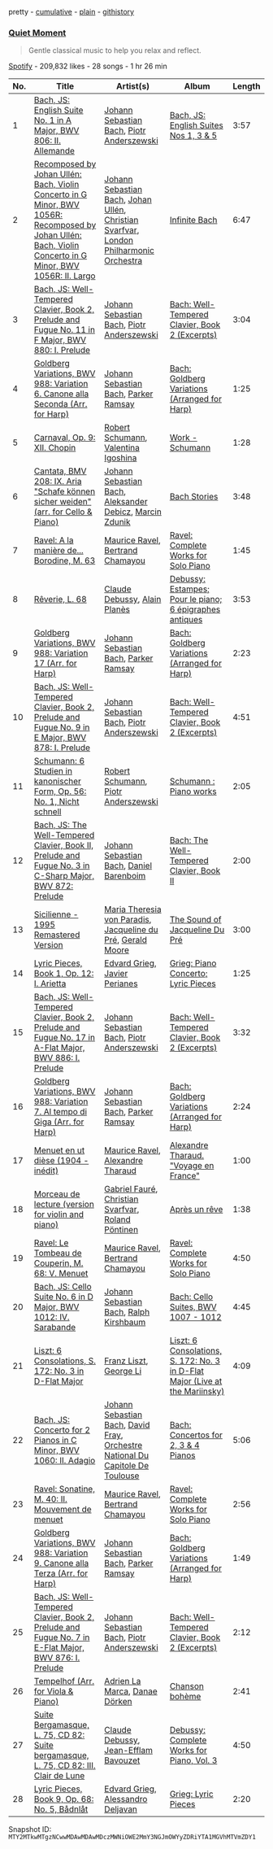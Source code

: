 pretty - [cumulative](/playlists/cumulative/37i9dQZF1DX7KrTMVQnM02.md) - [plain](/playlists/plain/37i9dQZF1DX7KrTMVQnM02) - [githistory](https://github.githistory.xyz/mackorone/spotify-playlist-archive/blob/main/playlists/plain/37i9dQZF1DX7KrTMVQnM02)

### [Quiet Moment](https://open.spotify.com/playlist/37i9dQZF1DX7KrTMVQnM02)

> Gentle classical music to help you relax and reflect.

[Spotify](https://open.spotify.com/user/spotify) - 209,832 likes - 28 songs - 1 hr 26 min

| No. | Title | Artist(s) | Album | Length |
|---|---|---|---|---|
| 1 | [Bach, JS: English Suite No\. 1 in A Major, BWV 806: II\. Allemande](https://open.spotify.com/track/27a8oVN05SOgwDwRJFcygr) | [Johann Sebastian Bach](https://open.spotify.com/artist/5aIqB5nVVvmFsvSdExz408), [Piotr Anderszewski](https://open.spotify.com/artist/0ndw1tUehEV3tnnYUnqFw9) | [Bach, JS: English Suites Nos 1, 3 & 5](https://open.spotify.com/album/0atPfDc4y8UX6ljvewegMX) | 3:57 |
| 2 | [Recomposed by Johan Ullén: Bach, Violin Concerto in G Minor, BWV 1056R: Recomposed by Johan Ullén: Bach, Violin Concerto in G Minor, BWV 1056R: II\. Largo](https://open.spotify.com/track/4ZCVVIdhq1sAWOIHMvyKp2) | [Johann Sebastian Bach](https://open.spotify.com/artist/5aIqB5nVVvmFsvSdExz408), [Johan Ullén](https://open.spotify.com/artist/2UHlnfQjgvkTbRfxgviAs4), [Christian Svarfvar](https://open.spotify.com/artist/0jcR7ThUTzrELU3Ho4ko9U), [London Philharmonic Orchestra](https://open.spotify.com/artist/3PfJE6ebCbCHeuqO4BfNeA) | [Infinite Bach](https://open.spotify.com/album/6teD3FigVp9xUD54xMNiOU) | 6:47 |
| 3 | [Bach, JS: Well\-Tempered Clavier, Book 2, Prelude and Fugue No\. 11 in F Major, BWV 880: I\. Prelude](https://open.spotify.com/track/6WPZGwKnh61MjnrfvhrWcK) | [Johann Sebastian Bach](https://open.spotify.com/artist/5aIqB5nVVvmFsvSdExz408), [Piotr Anderszewski](https://open.spotify.com/artist/0ndw1tUehEV3tnnYUnqFw9) | [Bach: Well\-Tempered Clavier, Book 2 \(Excerpts\)](https://open.spotify.com/album/4GkkbD7DaqH8wPqN0WF8n0) | 3:04 |
| 4 | [Goldberg Variations, BWV 988: Variation 6\. Canone alla Seconda \(Arr\. for Harp\)](https://open.spotify.com/track/5Jg1h697YlH4oG8lvSY4Z3) | [Johann Sebastian Bach](https://open.spotify.com/artist/5aIqB5nVVvmFsvSdExz408), [Parker Ramsay](https://open.spotify.com/artist/5ForLHbyCPMNAICPCv1oeb) | [Bach: Goldberg Variations \(Arranged for Harp\)](https://open.spotify.com/album/07idNELix1kop3z4wVUMz8) | 1:25 |
| 5 | [Carnaval, Op\. 9: XII\. Chopin](https://open.spotify.com/track/2lR3ADXurcbtK4lS5irxCj) | [Robert Schumann](https://open.spotify.com/artist/2UqjDAXnDxejEyE0CzfUrZ), [Valentina Igoshina](https://open.spotify.com/artist/1W57JpbpzQDpbFRTWUBhxO) | [Work \- Schumann](https://open.spotify.com/album/5NJMInZ0UluhhyLiIpwnWT) | 1:28 |
| 6 | [Cantata, BMV 208: IX\. Aria "Schafe können sicher weiden" \(arr\. for Cello & Piano\)](https://open.spotify.com/track/3Qc5QysHKtTwI1LLczjYz5) | [Johann Sebastian Bach](https://open.spotify.com/artist/5aIqB5nVVvmFsvSdExz408), [Aleksander Debicz](https://open.spotify.com/artist/0HZYW7kTNPn8JRCmHv6fad), [Marcin Zdunik](https://open.spotify.com/artist/5KIu821fkPtll9RlDOWLdU) | [Bach Stories](https://open.spotify.com/album/1VMw1pYzyFGK0pGqy64jk7) | 3:48 |
| 7 | [Ravel: A la manière de..\. Borodine, M\. 63](https://open.spotify.com/track/1oSq0jHdOsKzyXbeoYsPxd) | [Maurice Ravel](https://open.spotify.com/artist/17hR0sYHpx7VYTMRfFUOmY), [Bertrand Chamayou](https://open.spotify.com/artist/28Bn2PxtmXD8UbBSM968Fp) | [Ravel: Complete Works for Solo Piano](https://open.spotify.com/album/5Ui8Uj9oHn2yT7Duo0welM) | 1:45 |
| 8 | [Rêverie, L\. 68](https://open.spotify.com/track/086sjLPEqdKBgTxbTeCLCv) | [Claude Debussy](https://open.spotify.com/artist/1Uff91EOsvd99rtAupatMP), [Alain Planès](https://open.spotify.com/artist/2T5bM1nb5fZVw5Bm851HNh) | [Debussy: Estampes; Pour le piano; 6 épigraphes antiques](https://open.spotify.com/album/7jCCOwIktM4dGS6YfQuqTq) | 3:53 |
| 9 | [Goldberg Variations, BWV 988: Variation 17 \(Arr\. for Harp\)](https://open.spotify.com/track/60PIhmWYODCEh8YbcunBsa) | [Johann Sebastian Bach](https://open.spotify.com/artist/5aIqB5nVVvmFsvSdExz408), [Parker Ramsay](https://open.spotify.com/artist/5ForLHbyCPMNAICPCv1oeb) | [Bach: Goldberg Variations \(Arranged for Harp\)](https://open.spotify.com/album/07idNELix1kop3z4wVUMz8) | 2:23 |
| 10 | [Bach, JS: Well\-Tempered Clavier, Book 2, Prelude and Fugue No\. 9 in E Major, BWV 878: I\. Prelude](https://open.spotify.com/track/6ElyS5Mbg0C6bUe1814pBC) | [Johann Sebastian Bach](https://open.spotify.com/artist/5aIqB5nVVvmFsvSdExz408), [Piotr Anderszewski](https://open.spotify.com/artist/0ndw1tUehEV3tnnYUnqFw9) | [Bach: Well\-Tempered Clavier, Book 2 \(Excerpts\)](https://open.spotify.com/album/4GkkbD7DaqH8wPqN0WF8n0) | 4:51 |
| 11 | [Schumann: 6 Studien in kanonischer Form, Op\. 56: No\. 1, Nicht schnell](https://open.spotify.com/track/1q5ayzgYUD1uL2kI389fV4) | [Robert Schumann](https://open.spotify.com/artist/2UqjDAXnDxejEyE0CzfUrZ), [Piotr Anderszewski](https://open.spotify.com/artist/0ndw1tUehEV3tnnYUnqFw9) | [Schumann : Piano works](https://open.spotify.com/album/6jBpmfj61Fb3gOmpGTcMlv) | 2:05 |
| 12 | [Bach, JS: The Well\-Tempered Clavier, Book II, Prelude and Fugue No\. 3 in C\-Sharp Major, BWV 872: Prelude](https://open.spotify.com/track/74wO29WxFBG5r8SufLQIT0) | [Johann Sebastian Bach](https://open.spotify.com/artist/5aIqB5nVVvmFsvSdExz408), [Daniel Barenboim](https://open.spotify.com/artist/78sEozQOEJxzXegUuqRSgH) | [Bach: The Well\-Tempered Clavier, Book II](https://open.spotify.com/album/6nfMkD8IXOwbq3HBfAwOzF) | 2:00 |
| 13 | [Sicilienne \- 1995 Remastered Version](https://open.spotify.com/track/2HQg27QmTOBC3kcFBchDEU) | [Maria Theresia von Paradis](https://open.spotify.com/artist/2BboNNLVkfkH1Sx745yQgd), [Jacqueline du Pré](https://open.spotify.com/artist/5VRErWhTZd0si1lqt1DwoW), [Gerald Moore](https://open.spotify.com/artist/0QjqcG7aDPrqJrEogqZu3w) | [The Sound of Jacqueline Du Pré](https://open.spotify.com/album/2cq1TB0imGfqReueT6ERtm) | 3:00 |
| 14 | [Lyric Pieces, Book 1, Op\. 12: I\. Arietta](https://open.spotify.com/track/76wV53YHl0tGEvT3L0QzvK) | [Edvard Grieg](https://open.spotify.com/artist/5ihY290YPGc3aY2xTyx7Gy), [Javier Perianes](https://open.spotify.com/artist/5sYNU2X0Fvw3iAqWTqwWjz) | [Grieg: Piano Concerto; Lyric Pieces](https://open.spotify.com/album/5HokgmfmgFExUbbVgkvz3n) | 1:25 |
| 15 | [Bach, JS: Well\-Tempered Clavier, Book 2, Prelude and Fugue No\. 17 in A\-Flat Major, BWV 886: I\. Prelude](https://open.spotify.com/track/4LG4yhKa69RTG4HcNAkxrp) | [Johann Sebastian Bach](https://open.spotify.com/artist/5aIqB5nVVvmFsvSdExz408), [Piotr Anderszewski](https://open.spotify.com/artist/0ndw1tUehEV3tnnYUnqFw9) | [Bach: Well\-Tempered Clavier, Book 2 \(Excerpts\)](https://open.spotify.com/album/4GkkbD7DaqH8wPqN0WF8n0) | 3:32 |
| 16 | [Goldberg Variations, BWV 988: Variation 7\. Al tempo di Giga \(Arr\. for Harp\)](https://open.spotify.com/track/41pX70jMYOeyAEfiAyN2s2) | [Johann Sebastian Bach](https://open.spotify.com/artist/5aIqB5nVVvmFsvSdExz408), [Parker Ramsay](https://open.spotify.com/artist/5ForLHbyCPMNAICPCv1oeb) | [Bach: Goldberg Variations \(Arranged for Harp\)](https://open.spotify.com/album/07idNELix1kop3z4wVUMz8) | 2:24 |
| 17 | [Menuet en ut dièse \(1904 \- inédit\)](https://open.spotify.com/track/6YuQg0aC2cCmSSK42gKWzS) | [Maurice Ravel](https://open.spotify.com/artist/17hR0sYHpx7VYTMRfFUOmY), [Alexandre Tharaud](https://open.spotify.com/artist/5HG9Eg7Ik8ZuNtMyGYTxLG) | [Alexandre Tharaud\. "Voyage en France"](https://open.spotify.com/album/1UfEH15W0MVwWbAGa9OXqE) | 1:00 |
| 18 | [Morceau de lecture \(version for violin and piano\)](https://open.spotify.com/track/5sXnI44lQ6lcSUN5yT1kne) | [Gabriel Fauré](https://open.spotify.com/artist/2gClsBep1tt1rv1CN210SO), [Christian Svarfvar](https://open.spotify.com/artist/0jcR7ThUTzrELU3Ho4ko9U), [Roland Pöntinen](https://open.spotify.com/artist/3oob8cWQ5FMlfVZRwSSVES) | [Après un rêve](https://open.spotify.com/album/6Bgqkmf095spyt1tE1njYd) | 1:38 |
| 19 | [Ravel: Le Tombeau de Couperin, M\. 68: V\. Menuet](https://open.spotify.com/track/1HjiFQtbXp4EXLzyC05j3K) | [Maurice Ravel](https://open.spotify.com/artist/17hR0sYHpx7VYTMRfFUOmY), [Bertrand Chamayou](https://open.spotify.com/artist/28Bn2PxtmXD8UbBSM968Fp) | [Ravel: Complete Works for Solo Piano](https://open.spotify.com/album/5Ui8Uj9oHn2yT7Duo0welM) | 4:50 |
| 20 | [Bach, JS: Cello Suite No\. 6 in D Major, BWV 1012: IV\. Sarabande](https://open.spotify.com/track/6XhPptZYmFpaHbE2HnaYrE) | [Johann Sebastian Bach](https://open.spotify.com/artist/5aIqB5nVVvmFsvSdExz408), [Ralph Kirshbaum](https://open.spotify.com/artist/0BOKp33vfgc7PUaNem18gT) | [Bach: Cello Suites, BWV 1007 \- 1012](https://open.spotify.com/album/5Wml8Lwar0peOEOV26Zqxm) | 4:45 |
| 21 | [Liszt: 6 Consolations, S\. 172: No\. 3 in D\-Flat Major](https://open.spotify.com/track/6vBZAAMRS9xQA1qdplRBLr) | [Franz Liszt](https://open.spotify.com/artist/1385hLNbrnbCJGokfH2ac2), [George Li](https://open.spotify.com/artist/7MmY9EnBs2QvDwLnJUV332) | [Liszt: 6 Consolations, S\. 172: No\. 3 in D\-Flat Major \(Live at the Mariinsky\)](https://open.spotify.com/album/1YogZyGCxolaF5Hj0ZY1rg) | 4:09 |
| 22 | [Bach, JS: Concerto for 2 Pianos in C Minor, BWV 1060: II\. Adagio](https://open.spotify.com/track/6CUwWcawWjim6VGhb0kKAw) | [Johann Sebastian Bach](https://open.spotify.com/artist/5aIqB5nVVvmFsvSdExz408), [David Fray](https://open.spotify.com/artist/6ngR3n1aQ7GLB5w46hqSWR), [Orchestre National Du Capitole De Toulouse](https://open.spotify.com/artist/75ehLoOSz7elHefmAk5QWa) | [Bach: Concertos for 2, 3 & 4 Pianos](https://open.spotify.com/album/3V7HX0tRthqlnfru2VPnBW) | 5:06 |
| 23 | [Ravel: Sonatine, M\. 40: II\. Mouvement de menuet](https://open.spotify.com/track/1KfM3JMnBVaXTdEcSrLkXs) | [Maurice Ravel](https://open.spotify.com/artist/17hR0sYHpx7VYTMRfFUOmY), [Bertrand Chamayou](https://open.spotify.com/artist/28Bn2PxtmXD8UbBSM968Fp) | [Ravel: Complete Works for Solo Piano](https://open.spotify.com/album/5Ui8Uj9oHn2yT7Duo0welM) | 2:56 |
| 24 | [Goldberg Variations, BWV 988: Variation 9\. Canone alla Terza \(Arr\. for Harp\)](https://open.spotify.com/track/35AQfhPnVJ76YLZfF1kYDd) | [Johann Sebastian Bach](https://open.spotify.com/artist/5aIqB5nVVvmFsvSdExz408), [Parker Ramsay](https://open.spotify.com/artist/5ForLHbyCPMNAICPCv1oeb) | [Bach: Goldberg Variations \(Arranged for Harp\)](https://open.spotify.com/album/07idNELix1kop3z4wVUMz8) | 1:49 |
| 25 | [Bach, JS: Well\-Tempered Clavier, Book 2, Prelude and Fugue No\. 7 in E\-Flat Major, BWV 876: I\. Prelude](https://open.spotify.com/track/5C2oghM3zT7QOYZD5tBbeW) | [Johann Sebastian Bach](https://open.spotify.com/artist/5aIqB5nVVvmFsvSdExz408), [Piotr Anderszewski](https://open.spotify.com/artist/0ndw1tUehEV3tnnYUnqFw9) | [Bach: Well\-Tempered Clavier, Book 2 \(Excerpts\)](https://open.spotify.com/album/4GkkbD7DaqH8wPqN0WF8n0) | 2:12 |
| 26 | [Tempelhof \(Arr\. for Viola & Piano\)](https://open.spotify.com/track/3yblFlwWzkW5LeVxSe8NXZ) | [Adrien La Marca](https://open.spotify.com/artist/2qzpSZAf2BgnOlNVGliHKP), [Danae Dörken](https://open.spotify.com/artist/4a1RQnX1cbtYySbQl2f7zt) | [Chanson bohème](https://open.spotify.com/album/2e3KWoeu1Di24TlYx0g2ZR) | 2:41 |
| 27 | [Suite Bergamasque, L\. 75, CD 82: Suite bergamasque, L\. 75, CD 82: III\. Clair de Lune](https://open.spotify.com/track/3l0xM8zkfnIkrw1i1kFyeq) | [Claude Debussy](https://open.spotify.com/artist/1Uff91EOsvd99rtAupatMP), [Jean\-Efflam Bavouzet](https://open.spotify.com/artist/4BcOHdtzeyl8hX3zUId6hZ) | [Debussy: Complete Works for Piano, Vol\. 3](https://open.spotify.com/album/01ofr7grBeNmvO5Gh61j4j) | 4:50 |
| 28 | [Lyric Pieces, Book 9, Op\. 68: No\. 5, Bådnlåt](https://open.spotify.com/track/0jgTiWDihmyzRVumDa7oD7) | [Edvard Grieg](https://open.spotify.com/artist/5ihY290YPGc3aY2xTyx7Gy), [Alessandro Deljavan](https://open.spotify.com/artist/60YDZf6o3FXnne3f6rlxHM) | [Grieg: Lyric Pieces](https://open.spotify.com/album/01eQgKjvGfr1xhjvzNOi3V) | 2:20 |

Snapshot ID: `MTY2MTkwMTgzNCwwMDAwMDAwMDczMWNiOWE2MmY3NGJmOWYyZDRiYTA1MGVhMTVmZDY1`
